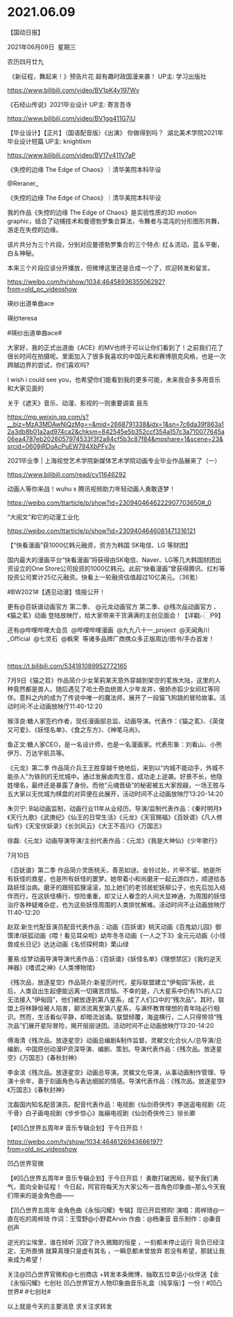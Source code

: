 ﻿#  2021.06.09



【国动日报】


2021年06月09日  星期三


农历四月廿九


 《新征程，舞起来！》预告片花 超有趣时政国漫来袭！ UP主: 学习出版社

https://www.bilibili.com/video/BV1pK4y197Wv




《石经山传说》2021毕业设计 UP主: 寄言吾寺

https://www.bilibili.com/video/BV1gg411G7jU

【毕业设计】【正片】（国语配音版）《出演》 你做得到吗？  湖北美术学院2021年毕业设计短篇 UP主: knightlxm

https://www.bilibili.com/video/BV17v411V7aP




《失控的边缘 The Edge of Chaos》｜清华美院本科毕设

@Reraner_                            

《失控的边缘 The Edge of Chaos》｜清华美院本科毕设

我的作品《失控的边缘 The Edge of Chaos》是实验性质的3D motion graphic，结合了动捕技术和曼德勃罗集合算法，令舞者与混沌的分形图形共舞，游走在失控的边缘。

该片共分为三个片段，分别对应曼德勃罗集合的三个特点: 红＆流动，蓝＆平衡，白＆神秘。

本来三个片段应该分开播放，但微博这里还是合成一个了，欢迎转发和留言。

https://weibo.com/tv/show/1034:4645893635506292?from=old_pc_videoshow

瑛纱出道单曲ace

瑛纱teresa                  


#瑛纱出道单曲ace#

大家好，我的正式出道曲《ACE》的MV也终于可以让你们看到了！之前我们花了很长时间在拍摄呢。里面加入了很多我喜欢的中国元素和赛博朋克风格，也是一次跨越边界的尝试，你们喜欢吗?

I wish i could see you，也希望你们能看到我的更多可能，未来我会多多用音乐和大家见面的

关于《遮天》音乐、动漫、影视的一则重要调查
辰东

https://mp.weixin.qq.com/s?__biz=MzA3MDAwNjQzMg==&mid=2668791338&idx=1&sn=7c6da39f863a12a3db8b01a2ad974ca2&chksm=842545e5b352ccf354a157c3a710077645a06ea4787eb2026057974533f3f2a84cf5b3c87f84&mpshare=1&scene=23&srcid=0609jRDoAcPuEW794XbPFy3y

2021毕业季 | 上海视觉艺术学院新媒体艺术学院动画专业毕业作品展来了（一）

https://www.bilibili.com/read/cv11646292


动画人等你来战！wuhu x 腾讯视频助力年轻动画人勇敢逐梦！

https://weibo.com/ttarticle/p/show?id=2309404646222907703650#_0

“大阅文”和它的动漫工业化

https://weibo.com/ttarticle/p/show?id=2309404646081471316121


【“快看漫画”获1000亿韩元融资，资方为韩国 SK电信、LG 等财团】


国内最大的漫画平台“快看漫画”将获得由SK电信、Naver、LG等几大韩国财团出资设立的One Store公司投资的1000亿韩元。此前“快看漫画”曾获得腾讯、红杉等投资公司累计25亿元融资。快看上一轮融资估值超过10亿美元。（36氪）

#BW2021#【遇见动漫】情报公开！

更有@百妖谱动画官方 第二季、 @元龙动画官方 第二季、@残次品动画官方 、《猫之茗》动画 登陆放映厅，给大家带来干货满满的主创见面会！【详戳👉🏻P9】

还有@哔哩哔哩大会员  @哔哩哔哩漫画  @九九八十一_project  @天闻角川_Official  @七灵石  @枫荣  等诸多品牌厂商携众多正版周边/图书/手办首发！

 

https://t.bilibili.com/534181089952772165

7月9日《猫之苕》作品简介少女茉莉某天意外穿越到架空的茗族大陆，这里的人种竟然都是兽人。随后遇见了哈士奇血统兽人少年龙井，傲娇赤狐少女祁红等同伴。意料之内的成为了传说中唯一的魔法师，展开了一段猫飞狗跳的冒险故事。活动时间:不止动画放映厅11:40-12:20

猴淳良:糖人家签约作者，现任漫画部总监、动画导演。代表作：《猫之茗》、《英俊又可爱》、《妖怪名单》、《食之东方》、《神笔马尚》。

鱼正文:糖人家CEO，是一名设计师，也是一名漫画家。代表形象：刘看山、小熊伊万、万达宇航员等。

《元龙》第二季 作品简介兵王王胜穿越千绝地后，来到以“内城不能动手，外城不能杀人”为铁则的无忧城中。通过发展卤肉生意，成功走上逆袭。好景不长，他隐姓埋名，最终还是暴露了身份。而他“元魂晋级”的秘密被五大家觊觎，一场王胜与五大家以无忧城为棋盘的对弈便在此展开，活动时间不止动画放映厅13:20-14:20

朱贝宁: B站动画监制，动画行业11年从业经历。导演/监制代表作品：《秦时明月》《天行九歌》《武庚纪》《仙王的日常生活》《元龙》《天官赐福》《百妖谱》《凡人修仙传》《天宝伏妖录》《长剑风云》《大王不高兴》《万国志》

徐磊:《元龙》动画导演导演/主创代表作品：《元龙》《我是大神仙》《少年歌行》

7月10日

《百妩谱》第二季 作品简介灵医桃夭，善恶如谜。金铃过处，片甲不留。她是所有妖怪的救星，也是所有妖怪的噩梦。她带着小和尚磨牙一起云游四方，顺道给各路妖怪治病。磨牙的跟班狐狸滚滚，加上她们的老邻居蛇妖柳公子，也先后加入结伴而行，在这妖怪横行、惊险重重，却又让人眷念的人间大显神通，为周围的妖怪治疗各种疑难杂症，也为这些妖怪周围的人类排忧解难。活动时间不止动画放映厅11:40-12:20

赵双:新生代配音演员配音代表作品：动画《百妖谱》桃天动画《百鬼幼儿园》御馔津/妖狐动画《喂！看见耳朵啦》幼年冬冬动画《一人之下3》金元元动画《小怪兽成长日记》达达动画《名侦探柯南》栗山绿


董易:绘梦动画导演导演代表作品：《百妖谱》《妖怪名单》《理想禁区》《我的逆天神器》《嗜谎之神》《人类博物馆》

《残次品，放逐星空》作品简介:新星历时代，星际联盟建立“伊甸园”系统，此后，人类自出生起便能远离一切痛苦烦恼。不幸的是，八大星系中仍有1%的人口无法接入“伊甸园”，他们被放逐到第八星系，成了人们口中的“残次品”。其时，联盟上将林静恒被人陷害，颠沛流离至第八星系，与满怀教育理想的青年陆必行相识。然而，生活看似平静，却暗流汹涌。联盟倾覆，海盗横行，二人只得带领“残次品”们展开星际冒险，揭开层层谜团。活动时间不止动画放映厅13:20-14:20

傅海清《残次品。放逐星空》动画总编剧&制作监督。灵樨文化合伙人/总导演/总编剧，中国原创动漫IP资深导演、编剧、策划。导演代表作品：《残次品。放逐星空》《万国志》《春秋封神》

李金滨《残次品。放逐星空》动画总导演。灵樨文化导演，从事动画制作管理、导演十余年，善于刻画角色与表达细腻的情感。导演代表作品：《残次品。放逐星空》《万国志》《春秋封神》

沈磊国内知名配音演员。配音代表作品：电视剧《仙剑奇侠传》李逍遥电视剧《花千骨》白子画电视剧《步步惊心》胤縝电视剧《仙剑奇侠传三》徐长卿


【#凹凸世界五周年# 音乐专辑企划】于今日开启！

https://weibo.com/tv/show/1034:4646126943666197?from=old_pc_videoshow

凹凸世界官微                   


【#凹凸世界五周年# 音乐专辑企划】于今日开启！
勇敢打破困局，赋予我们勇气，面向全新征程！
今日起，阿官将每天为大家公布一首角色印象曲~那么今天我们带来的是金角色曲——

【凹凸世界五周年 金角色曲《永恒闪耀》专辑】现已开启预购!
演唱：周梓琦@一直在吃的周梓琦
作词：王雪野@小野君Arvin
作曲：@杨秉音
音乐制作：@秉音创声

逆光的尘埃里，谁在倾听
沉寂了许久微黯的恒星 ，一刻都未停止运行
背负已经注定，无所畏惧
就算真理只是虚有其名 ，一瞬息都未曾放弃
若没有希望，那就让我来成为希望！

关注@凹凸世界官微和@七创商店 +转发本条微博，抽取五位幸运小伙伴送【金《永恒闪耀》七创社 凹凸世界官方人物印象曲音乐礼盒（纯享版）】一份！#凹凸世界# #七创社#

以上就是今天的主要消息
求关注求转发

























